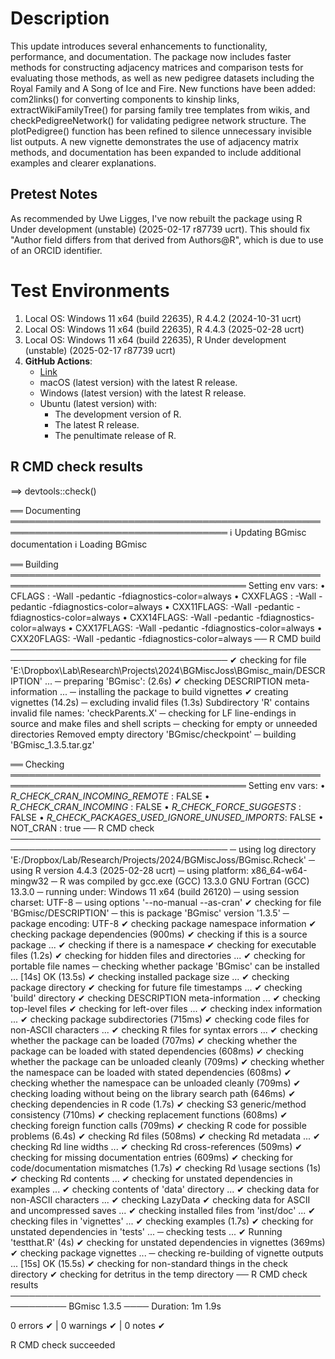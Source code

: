 
# Description

This update introduces several enhancements to functionality, performance, and documentation. The package now includes faster methods for constructing adjacency matrices and comparison tests for evaluating those methods, as well as new pedigree datasets including the Royal Family and A Song of Ice and Fire. New functions have been added: com2links() for converting components to kinship links, extractWikiFamilyTree() for parsing family tree templates from wikis, and checkPedigreeNetwork() for validating pedigree network structure. The plotPedigree() function has been refined to silence unnecessary invisible list outputs. A new vignette demonstrates the use of adjacency matrix methods, and documentation has been expanded to include additional examples and clearer explanations.

## Pretest Notes

As recommended by Uwe Ligges, I've now rebuilt the package using R Under development (unstable) (2025-02-17 r87739 ucrt). This should fix 
"Author field differs from that derived from Authors@R", which is due to use of an ORCID identifier. 

# Test Environments

1. Local OS: Windows 11 x64 (build 22635), R 4.4.2 (2024-10-31 ucrt)
2. Local OS: Windows 11 x64 (build 22635), R 4.4.3 (2025-02-28 ucrt)
3. Local OS: Windows 11 x64 (build 22635), R Under development (unstable) (2025-02-17 r87739 ucrt)
4. **GitHub Actions**:  
    - [Link](https://github.com/R-Computing-Lab/BGmisc/actions/runs/14227584727)
    - macOS (latest version) with the latest R release.
    - Windows (latest version) with the latest R release.
    - Ubuntu (latest version) with:
        - The development version of R.
        - The latest R release.
        - The penultimate release of R.
        
## R CMD check results

==> devtools::check()

══ Documenting ═════════════════════════════════════════════════════════════════════════════════════
ℹ Updating BGmisc documentation
ℹ Loading BGmisc

══ Building ════════════════════════════════════════════════════════════════════════════════════════
Setting env vars:
• CFLAGS    : -Wall -pedantic -fdiagnostics-color=always
• CXXFLAGS  : -Wall -pedantic -fdiagnostics-color=always
• CXX11FLAGS: -Wall -pedantic -fdiagnostics-color=always
• CXX14FLAGS: -Wall -pedantic -fdiagnostics-color=always
• CXX17FLAGS: -Wall -pedantic -fdiagnostics-color=always
• CXX20FLAGS: -Wall -pedantic -fdiagnostics-color=always
── R CMD build ─────────────────────────────────────────────────────────────────────────────────────
✔  checking for file 'E:\Dropbox\Lab\Research\Projects\2024\BGMiscJoss\BGmisc_main/DESCRIPTION' ...
─  preparing 'BGmisc': (2.6s)
✔  checking DESCRIPTION meta-information ...
─  installing the package to build vignettes
✔  creating vignettes (14.2s)
─  excluding invalid files (1.3s)
   Subdirectory 'R' contains invalid file names:
     'checkParents.X'
─  checking for LF line-endings in source and make files and shell scripts
─  checking for empty or unneeded directories
   Removed empty directory 'BGmisc/checkpoint'
─  building 'BGmisc_1.3.5.tar.gz'
   
══ Checking ════════════════════════════════════════════════════════════════════════════════════════
Setting env vars:
• _R_CHECK_CRAN_INCOMING_REMOTE_               : FALSE
• _R_CHECK_CRAN_INCOMING_                      : FALSE
• _R_CHECK_FORCE_SUGGESTS_                     : FALSE
• _R_CHECK_PACKAGES_USED_IGNORE_UNUSED_IMPORTS_: FALSE
• NOT_CRAN                                     : true
── R CMD check ─────────────────────────────────────────────────────────────────────────────────────
─  using log directory 'E:/Dropbox/Lab/Research/Projects/2024/BGMiscJoss/BGmisc.Rcheck'
─  using R version 4.4.3 (2025-02-28 ucrt)
─  using platform: x86_64-w64-mingw32
─  R was compiled by
       gcc.exe (GCC) 13.3.0
       GNU Fortran (GCC) 13.3.0
─  running under: Windows 11 x64 (build 26120)
─  using session charset: UTF-8
─  using options '--no-manual --as-cran'
✔  checking for file 'BGmisc/DESCRIPTION'
─  this is package 'BGmisc' version '1.3.5'
─  package encoding: UTF-8
✔  checking package namespace information
✔  checking package dependencies (900ms)
✔  checking if this is a source package ...
✔  checking if there is a namespace
✔  checking for executable files (1.2s)
✔  checking for hidden files and directories ...
✔  checking for portable file names
─  checking whether package 'BGmisc' can be installed ... [14s] OK (13.5s)
✔  checking installed package size ... 
✔  checking package directory
✔  checking for future file timestamps ... 
✔  checking 'build' directory
✔  checking DESCRIPTION meta-information ... 
✔  checking top-level files
✔  checking for left-over files ...
✔  checking index information ...
✔  checking package subdirectories (715ms)
✔  checking code files for non-ASCII characters ... 
✔  checking R files for syntax errors ... 
✔  checking whether the package can be loaded (707ms)
✔  checking whether the package can be loaded with stated dependencies (608ms)
✔  checking whether the package can be unloaded cleanly (709ms)
✔  checking whether the namespace can be loaded with stated dependencies (608ms)
✔  checking whether the namespace can be unloaded cleanly (709ms)
✔  checking loading without being on the library search path (646ms)
✔  checking dependencies in R code (1.7s)
✔  checking S3 generic/method consistency (710ms)
✔  checking replacement functions (608ms)
✔  checking foreign function calls (709ms)
✔  checking R code for possible problems (6.4s)
✔  checking Rd files (508ms)
✔  checking Rd metadata ... 
✔  checking Rd line widths ... 
✔  checking Rd cross-references (509ms)
✔  checking for missing documentation entries (609ms)
✔  checking for code/documentation mismatches (1.7s)
✔  checking Rd \usage sections (1s)
✔  checking Rd contents ... 
✔  checking for unstated dependencies in examples ... 
✔  checking contents of 'data' directory ...
✔  checking data for non-ASCII characters ... 
✔  checking LazyData
✔  checking data for ASCII and uncompressed saves ... 
✔  checking installed files from 'inst/doc' ... 
✔  checking files in 'vignettes' ... 
✔  checking examples (1.7s)
✔  checking for unstated dependencies in 'tests' ... 
─  checking tests ...
✔  Running 'testthat.R' (4s)
✔  checking for unstated dependencies in vignettes (369ms)
✔  checking package vignettes ... 
─  checking re-building of vignette outputs ... [15s] OK (15.5s)
✔  checking for non-standard things in the check directory
✔  checking for detritus in the temp directory
── R CMD check results ─────────────────────────────────────────────────────────── BGmisc 1.3.5 ────
Duration: 1m 1.9s

0 errors ✔ | 0 warnings ✔ | 0 notes ✔

R CMD check succeeded
